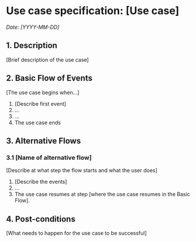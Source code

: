 # Use case specification: [Use case]

*Date: [YYYY-MM-DD]*

## 1. Description

  [Brief description of the use case]

## 2. Basic Flow of Events

  [The use case begins when...]

  1. [Describe first event]
  2. ...
  5. ...
  6. The use case ends

## 3. Alternative Flows

### 3.1 [Name of alternative flow]
  [Describe at what step the flow starts and what the user does]

  1. [Describe the events]
  2. ...
  3. The use case resumes at step [where the use case resumes in the Basic Flow].

## 4. Post-conditions
  [What needs to happen for the use case to be successful]